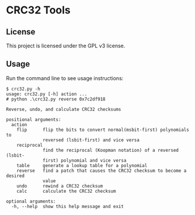 # CRC32 Tools

## License

This project is licensed under the GPL v3 license.

## Usage

Run the command line to see usage instructions:

```
$ crc32.py -h
usage: crc32.py [-h] action ...
# python .\crc32.py reverse 0x7c2df918

Reverse, undo, and calculate CRC32 checksums

positional arguments:
  action
    flip      flip the bits to convert normal(msbit-first) polynomials to
              reversed (lsbit-first) and vice versa
    reciprocal
              find the reciprocal (Koopman notation) of a reversed (lsbit-
              first) polynomial and vice versa
    table     generate a lookup table for a polynomial
    reverse   find a patch that causes the CRC32 checksum to become a desired
              value
    undo      rewind a CRC32 checksum
    calc      calculate the CRC32 checksum

optional arguments:
  -h, --help  show this help message and exit
```

